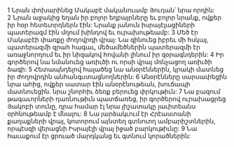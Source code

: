 1 Նրան փոխարինեց Մակաբէ մականուամբ Յուդան՝ նրա որդին: 2 Նրան աջակից եղան իր բոլոր եղբայրները եւ բոլոր նրանք, ովքեր իր հօր հետեւորդներն էին: Նրանք յանուն իսրայէլացիների պատերազմ էին մղում խինդով եւ ուրախութեամբ:
3 Մեծ էր Մակաբէի փառքը ժողովրդի վրայ:
Նա զինուեց իբրեւ մի հսկայ,
պատերազմի զրահ հագաւ,
մեծամեծներին պատերազմի էր առաջնորդում
եւ իր նիզակով հովանի լինում իր զօրագնդերին:
4 Իր գործերով նա նմանուեց առիւծի
ու որսի վրայ մռնչացող առիւծի ձագի:
5 Հետապնդելով հալածեց նա անօրէններին,
կրակի մատնեց իր ժողովրդին անհանգստացնողներին:
6 Անօրէնները սարսափեցին նրա ահից,
ովքեր սատար էին անօրէնութեան, խուճապի մատնուեցին.
նրա շնորհիւ ձեռք բերուեց փրկութիւն:
7 Նա բազում թագաւորների դառնութիւն պատճառեց,
իր գործերով ուրախացրեց Յակոբի տունը,
դրա համար էլ նրա յիշատակը յաւիտեանս օրհնութեամբ է մնալու:
8 Նա յարձակւում էր Հրէաստանի քաղաքների վրայ,
կոտորում այնտեղ գտնուող ամբարիշտներին,
որպէսզի վերացնի Իսրայէլի վրայ իջած բարկութիւնը:
9 Նա հաւաքում էր ցրուած մարդկանց եւ գտնում կորածներին:
